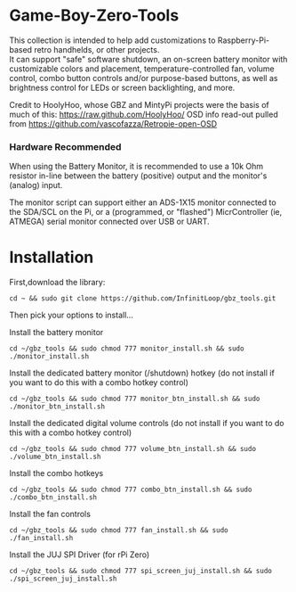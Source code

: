 # Game-Boy-Zero-Tools

This collection is intended to help add customizations to Raspberry-Pi-based retro handhelds, or other projects.  
It can support "safe" software shutdown, an on-screen battery monitor with customizable colors and placement, 
temperature-controlled fan, volume control, combo button controls and/or purpose-based buttons, 
as well as brightness control for LEDs or screen backlighting, and more.

Credit to HoolyHoo, whose GBZ and MintyPi projects were the basis of much of this: https://raw.github.com/HoolyHoo/
OSD info read-out pulled from https://github.com/vascofazza/Retropie-open-OSD

### Hardware Recommended

When using the Battery Monitor, it is recommended to use a 10k Ohm resistor in-line between the battery (positive) output and the monitor's (analog) input.

The monitor script can support either an ADS-1X15 monitor connected to the SDA/SCL on the Pi, or a (programmed, or "flashed") MicrController (ie, ATMEGA) serial monitor connected over USB or UART.

# Installation

First,download the library:
```
cd ~ && sudo git clone https://github.com/InfinitLoop/gbz_tools.git
```

Then pick your options to install...

Install the battery monitor
```
cd ~/gbz_tools && sudo chmod 777 monitor_install.sh && sudo ./monitor_install.sh
```
Install the dedicated battery monitor (/shutdown) hotkey  (do not install if you want to do this with a combo hotkey control)
```
cd ~/gbz_tools && sudo chmod 777 monitor_btn_install.sh && sudo ./monitor_btn_install.sh
```
Install the dedicated digital volume controls (do not install if you want to do this with a combo hotkey control)
```
cd ~/gbz_tools && sudo chmod 777 volume_btn_install.sh && sudo ./volume_btn_install.sh
```
Install the combo hotkeys
```
cd ~/gbz_tools && sudo chmod 777 combo_btn_install.sh && sudo ./combo_btn_install.sh
```
Install the fan controls
```
cd ~/gbz_tools && sudo chmod 777 fan_install.sh && sudo ./fan_install.sh
```
Install the JUJ SPI Driver (for rPi Zero)
```
cd ~/gbz_tools && sudo chmod 777 spi_screen_juj_install.sh && sudo ./spi_screen_juj_install.sh
```

